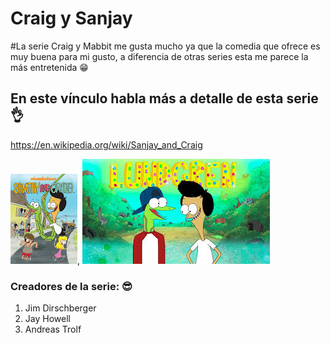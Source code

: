 # Craig y Sanjay

  #La serie Craig y Mabbit me gusta mucho ya que la comedia que ofrece es muy buena para mi gusto, a diferencia de otras series esta me parece la más entretenida 😁

  ## En este vínculo habla más a detalle de esta serie 👌
https://en.wikipedia.org/wiki/Sanjay_and_Craig

![img.png](img.png), ![img_1.png](img_1.png)

### Creadores de la serie: 😎
1. Jim Dirschberger
2. Jay Howell
3. Andreas Trolf